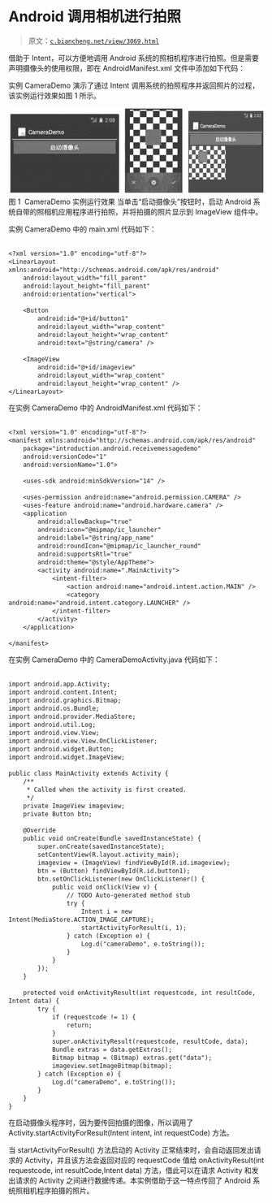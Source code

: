 # Android 调用相机进行拍照

> 原文：[`c.biancheng.net/view/3069.html`](http://c.biancheng.net/view/3069.html)

借助于 Intent，可以方便地调用 Android 系统的照相机程序进行拍照。但是需要声明摄像头的使用权限，即在 AndroidManifest.xml 文件中添加如下代码：

<uses-permission android:name="android.permission.CAMERA"/>
<uses-feature android:name="android.hardware.camera"/>

实例 CameraDemo 演示了通过 Intent 调用系统的拍照程序并返回照片的过程，该实例运行效果如图 1 所示。

![CameraDemo 实例运行效果](img/63961b4b5e0932f2e24292a645e5d04b.png)
图 1  CameraDemo 实例运行效果
当单击“启动摄像头”按钮时，启动 Android 系统自带的照相机应用程序进行拍照，并将拍摄的照片显示到 ImageView 组件中。

实例 CameraDemo 中的 main.xml 代码如下：

```

<?xml version="1.0" encoding="utf-8"?>
<LinearLayout xmlns:android="http://schemas.android.com/apk/res/android"
    android:layout_width="fill_parent"
    android:layout_height="fill_parent"
    android:orientation="vertical">

    <Button
        android:id="@+id/button1"
        android:layout_width="wrap_content"
        android:layout_height="wrap_content"
        android:text="@string/camera" />

    <ImageView
        android:id="@+id/imageview"
        android:layout_width="wrap_content"
        android:layout_height="wrap_content" />
</LinearLayout>
```

在实例 CameraDemo 中的 AndroidManifest.xml 代码如下：

```

<?xml version="1.0" encoding="utf-8"?>
<manifest xmlns:android="http://schemas.android.com/apk/res/android"
    package="introduction.android.receivemessagedemo"
    android:versionCode="1"
    android:versionName="1.0">

    <uses-sdk android:minSdkVersion="14" />

    <uses-permission android:name="android.permission.CAMERA" />
    <uses-feature android:name="android.hardware.camera" />
    <application
        android:allowBackup="true"
        android:icon="@mipmap/ic_launcher"
        android:label="@string/app_name"
        android:roundIcon="@mipmap/ic_launcher_round"
        android:supportsRtl="true"
        android:theme="@style/AppTheme">
        <activity android:name=".MainActivity">
            <intent-filter>
                <action android:name="android.intent.action.MAIN" />
                <category android:name="android.intent.category.LAUNCHER" />
            </intent-filter>
        </activity>
    </application>

</manifest>
```

在实例 CameraDemo 中的 CameraDemoActivity.java 代码如下：

```

import android.app.Activity;
import android.content.Intent;
import android.graphics.Bitmap;
import android.os.Bundle;
import android.provider.MediaStore;
import android.util.Log;
import android.view.View;
import android.view.View.OnClickListener;
import android.widget.Button;
import android.widget.ImageView;

public class MainActivity extends Activity {
    /**
     * Called when the activity is first created.
     */
    private ImageView imageview;
    private Button btn;

    @Override
    public void onCreate(Bundle savedInstanceState) {
        super.onCreate(savedInstanceState);
        setContentView(R.layout.activity_main);
        imageview = (ImageView) findViewById(R.id.imageview);
        btn = (Button) findViewById(R.id.button1);
        btn.setOnClickListener(new OnClickListener() {
            public void onClick(View v) {
                // TODO Auto-generated method stub
                try {
                    Intent i = new Intent(MediaStore.ACTION_IMAGE_CAPTURE);
                    startActivityForResult(i, 1);
                } catch (Exception e) {
                    Log.d("cameraDemo", e.toString());
                }
            }
        });
    }

    protected void onActivityResult(int requestcode, int resultCode, Intent data) {
        try {
            if (requestcode != 1) {
                return;
            }
            super.onActivityResult(requestcode, resultCode, data);
            Bundle extras = data.getExtras();
            Bitmap bitmap = (Bitmap) extras.get("data");
            imageview.setImageBitmap(bitmap);
        } catch (Exception e) {
            Log.d("cameraDemo", e.toString());
        }
    }
}
```

在启动摄像头程序时，因为要传回拍摄的图像，所以调用了 Activity.startActivityForResult(Intent intent, int requestCode) 方法。

当 startActivityForResult() 方法启动的 Activity 正常结束时，会自动返回发出请求的 Activity，并且该方法会返回对应的 requestCode 值给 onActivityResult(int requestcode, int resultCode,Intent data) 方法，借此可以在请求 Activity 和发出请求的 Activity 之间进行数据传递。本实例借助于这一特点传回了 Android 系统照相机程序拍摄的照片。